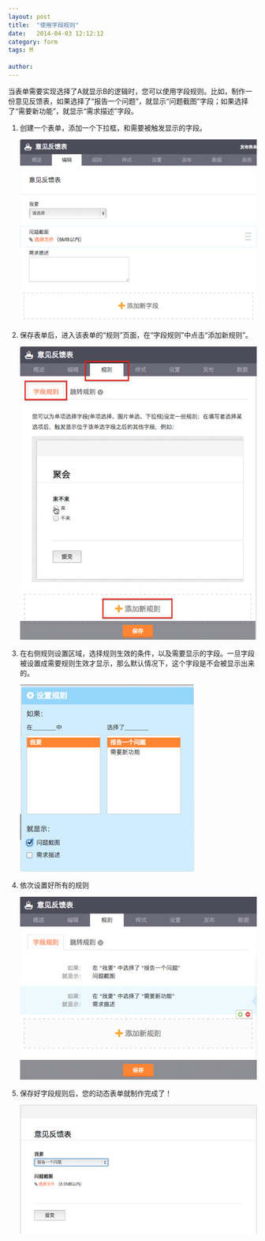 ```yaml
---
layout: post
title:  "使用字段规则"
date:   2014-04-03 12:12:12
category: form
tags: M

author: 
---
```


当表单需要实现选择了A就显示B的逻辑时，您可以使用字段规则。比如，制作一份意见反馈表，如果选择了“报告一个问题”，就显示“问题截图”字段；如果选择了“需要新功能”，就显示“需求描述”字段。

1. 创建一个表单，添加一个下拉框，和需要被触发显示的字段。
	
	![表单编辑](/images/field-rules-1.png)

2. 保存表单后，进入该表单的“规则”页面，在“字段规则”中点击“添加新规则”。
	
	![规则页面](/images/field-rules-2.png)

3. 在右侧规则设置区域，选择规则生效的条件，以及需要显示的字段。一旦字段被设置成需要规则生效才显示，那么默认情况下，这个字段是不会被显示出来的。
	
	![规则设置](/images/field-rules-3.png)

4. 依次设置好所有的规则

	![多个规则](/images/field-rules-4.png)

5. 保存好字段规则后，您的动态表单就制作完成了！
	
	![动态表单](/images/field-rules-5.png)
